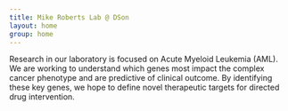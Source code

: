 ```yaml
---
title: Mike Roberts Lab @ DSon
layout: home
group: home
---
```


Research in our laboratory is focused on Acute Myeloid Leukemia (AML). We are working to understand which genes most impact the complex cancer phenotype and are predictive of clinical outcome. By identifying these key genes, we hope to define novel therapeutic targets for directed drug intervention. 

